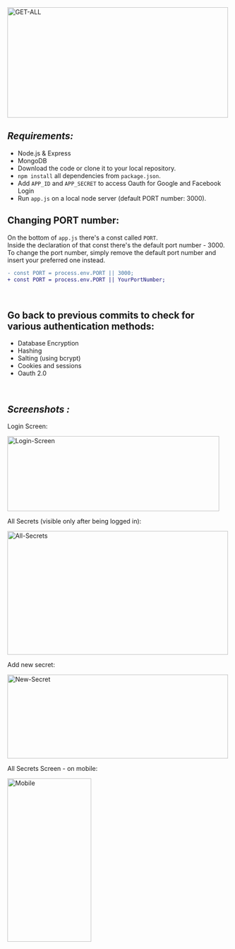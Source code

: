 <img src="https://user-images.githubusercontent.com/97472180/168814638-00789627-8b0a-461d-ae49-f50bb47c2384.png" width="500" height="250" alt="GET-ALL"/>  


## *Requirements:*
* Node.js & Express
* MongoDB
* Download the code or clone it to your local repository.
* `npm install` all dependencies from `package.json`.
* Add `APP_ID` and `APP_SECRET` to access Oauth for Google and Facebook Login
* Run `app.js` on a local node server (default PORT number: 3000).  

## Changing PORT number:
On the bottom of `app.js` there's a const called `PORT`.  
Inside the declaration of that const there's the default port number - 3000.  
To change the port number, simply remove the default port number and insert your preferred one instead.
``` diff
- const PORT = process.env.PORT || 3000;
+ const PORT = process.env.PORT || YourPortNumber;
```
<br>   

## **Go back to previous commits to check for various authentication methods:**  
* Database Encryption
* Hashing
* Salting (using bcrypt)
* Cookies and sessions
* Oauth 2.0
<br>

## *Screenshots :*

Login Screen:  

<img src="https://user-images.githubusercontent.com/97472180/168814641-7b04749c-ea93-4597-9918-bb720e9063cf.PNG" alt="Login-Screen" width="480" height="170"/>  
  
All Secrets (visible only after being logged in):  

<img src="https://user-images.githubusercontent.com/97472180/168814635-893d3f1c-04f8-4bab-b293-9b924f05e3c0.PNG" alt="All-Secrets" width="500" height="280"/>  
  
Add new secret:  

<img src="https://user-images.githubusercontent.com/97472180/168814646-3d09e97b-8130-4143-b1f5-99833f8cbf20.png" alt="New-Secret" width="500" height="190"/>
  
All Secrets Screen - on mobile:  
  
<img src="https://user-images.githubusercontent.com/97472180/168814642-1aafed74-faa2-4459-b169-056ef345e2ec.PNG" alt="Mobile" width="190" height="370"/>  
